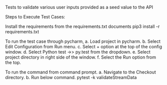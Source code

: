 Tests to validate various user inputs provided as a seed value to the API

Steps to Execute Test Cases:

Install the requirements from the requirements.txt documents
pip3 install -r requirements.txt

To run the test case through pycharm,
a. Load project in pycharm.
b. Select Edit Configuration from Run menu.
c. Select + option at the top of the config window.
d. Select Python test ->> py.test from the dropdown.
e. Select project directory in right side of the window.
f. Select the Run option from the top.

To run the command from command prompt.
a. Navigate to the Checkout directory.
b. Run below command.
pytest -k validateStreamData


